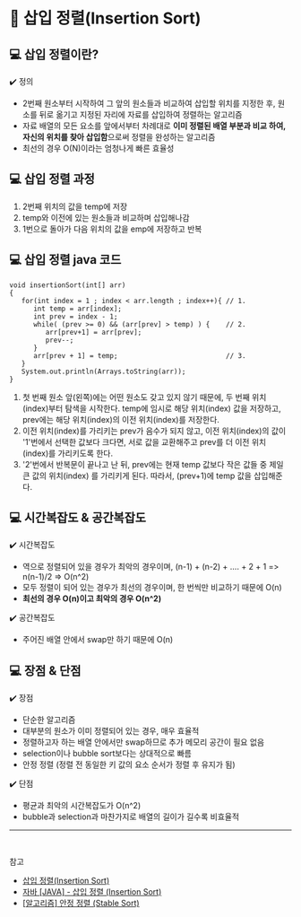 # :pushpin: 삽입 정렬(Insertion Sort)

## :computer: 삽입 정렬이란?

:heavy_check_mark: 정의

- 2번째 원소부터 시작하여 그 앞의 원소들과 비교하여 삽입할 위치를 지정한 후, 원소를 뒤로 옮기고 지정된 자리에 자료를 삽입하여 정렬하는 알고리즘
- 자료 배열의 모든 요소를 앞에서부터 차례대로 **이미 정렬된 배열 부분과 비교 하여, 자신의 위치를 찾아 삽입함**으로써 정렬을 완성하는 알고리즘
- 최선의 경우 O(N)이라는 엄청나게 빠른 효율성

## :computer: 삽입 정렬 과정

1. 2번째 위치의 값을 temp에 저장
2. temp와 이전에 있는 원소들과 비교하며 삽입해나감
3. 1번으로 돌아가 다음 위치의 값을 emp에 저장하고 반복

## :computer: 삽입 정렬 java 코드

```
void insertionSort(int[] arr)
{
   for(int index = 1 ; index < arr.length ; index++){ // 1.
      int temp = arr[index];
      int prev = index - 1;
      while( (prev >= 0) && (arr[prev] > temp) ) {    // 2.
         arr[prev+1] = arr[prev];
         prev--;
      }
      arr[prev + 1] = temp;                           // 3.
   }
   System.out.println(Arrays.toString(arr));
}
```

1. 첫 번째 원소 앞(왼쪽)에는 어떤 원소도 갖고 있지 않기 때문에, 두 번째 위치(index)부터 탐색을 시작한다. temp에 임시로 해당 위치(index) 값을 저장하고, prev에는 해당 위치(index)의 이전 위치(index)를 저장한다.
2. 이전 위치(index)를 가리키는 prev가 음수가 되지 않고, 이전 위치(index)의 값이 '1'번에서 선택한 값보다 크다면, 서로 값을 교환해주고 prev를 더 이전 위치(index)를 가리키도록 한다.
3. '2'번에서 반복문이 끝나고 난 뒤, prev에는 현재 temp 값보다 작은 값들 중 제일 큰 값의 위치(index) 를 가리키게 된다. 따라서, (prev+1)에 temp 값을 삽입해준다.

## :computer: 시간복잡도 & 공간복잡도

:heavy_check_mark: 시간복잡도

- 역으로 정렬되어 있을 경우가 최악의 경우이며, (n-1) + (n-2) + .... + 2 + 1 => n(n-1)/2 => O(n^2)
- 모두 정렬이 되어 있는 경우가 최선의 경우이며, 한 번씩만 비교하기 때문에 O(n)
- **최선의 경우 O(n)이고 최악의 경우 O(n^2)**

:heavy_check_mark: 공간복잡도

- 주어진 배열 안에서 swap만 하기 때문에 O(n)

## :computer: 장점 & 단점

:heavy_check_mark: 장점

- 단순한 알고리즘
- 대부분의 원소가 이미 정렬되어 있는 경우, 매우 효율적
- 정렬하고자 하는 배열 안에서만 swap하므로 추가 메모리 공간이 필요 없음
- selection이나 bubble sort보다는 상대적으로 빠름
- 안정 정렬 (정렬 전 동일한 키 값의 요소 순서가 정렬 후 유지가 됨)

:heavy_check_mark: 단점

- 평균과 최악의 시간복잡도가 O(n^2)
- bubble과 selection과 마찬가지로 배열의 길이가 길수록 비효율적

---

<br>

참고

- [삽입 정렬(Insertion Sort)](https://gyoogle.dev/blog/algorithm/Insertion%20Sort.html)
- [자바 [JAVA] - 삽입 정렬 (Insertion Sort)](https://st-lab.tistory.com/179)
- [[알고리즘] 안정 정렬 (Stable Sort)](https://riverblue.tistory.com/39)
